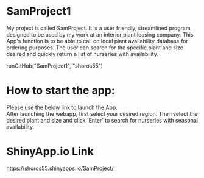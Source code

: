 # SamProject1
My project is called SamProject.  It is a user friendly, streamlined program designed to be used by my work at an interior plant leasing company.  This App's function is to be able to call on local plant availability database for ordering purposes.  The user can search for the specific plant and size desired and quickly return a list of nurseries with availability.

runGitHub("SamProject1", "shoros55")

# How to start the app:
Please use the below link to launch the App.  
After launching the webapp, first select your desired region.  Then select the desired plant and size and click 'Enter' to search for nurseries with seasonal availability.

# ShinyApp.io Link

https://shoros55.shinyapps.io/SamProject/
